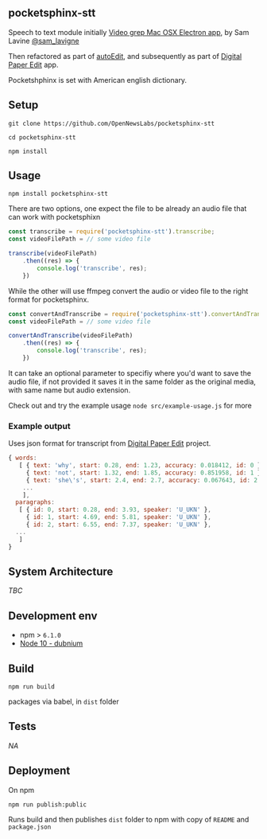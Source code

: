 ## pocketsphinx-stt
Speech to text module initially [Video grep Mac OSX Electron app](https://github.com/antiboredom/videogrep), by Sam Lavine [@sam_lavigne](https://twitter.com/sam_lavigne)



Then refactored as part of [autoEdit](https://github.com/OpenNewsLabs/autoEdit_2), and subsequently as part of [Digital Paper Edit](https://github.com/bbc/digital-paper-edit-electron) app.

<!-- It uses Pocketshphinx and ffmpeg binaries for os x. To run on a linux server you'd need to get (or compile) those binaries for linux. -->


Pocketshphinx is set with American english dictionary.

## Setup
<!-- _stack - optional_
_How to build and run the code/app_ -->

```
git clone https://github.com/OpenNewsLabs/pocketsphinx-stt
```

```
cd pocketsphinx-stt
```
```
npm install
```

## Usage


```
npm install pocketsphinx-stt
```


There are two options, one expect the file to be already an audio file that can work with pocketsphixn 

```js
const transcribe = require('pocketsphinx-stt').transcribe;
const videoFilePath = // some video file

transcribe(videoFilePath)
    .then((res) => {
        console.log('transcribe', res);
    })
```


While the other will use ffmpeg convert the audio or video file to the right format for pocketsphinx.
```js
const convertAndTranscribe = require('pocketsphinx-stt').convertAndTranscribe;
const videoFilePath = // some video file

convertAndTranscribe(videoFilePath)
    .then((res) => {
        console.log('transcribe', res);
    })
```

It can take an optional parameter to specifiy where you'd want to save the audio file, if not provided it saves it in the same folder as the original media, with same name but audio extension.

Check out and try the example usage `node src/example-usage.js` for more 


### Example output

Uses json format for transcript from [Digital Paper Edit](https://github.com/bbc/digital-paper-edit-electron) project.

```js
{ words:
   [ { text: 'why', start: 0.28, end: 1.23, accuracy: 0.018412, id: 0 },
     { text: 'not', start: 1.32, end: 1.85, accuracy: 0.851958, id: 1 },
     { text: 'she\'s', start: 2.4, end: 2.7, accuracy: 0.067643, id: 2 },
    ...
    ],
  paragraphs:
   [ { id: 0, start: 0.28, end: 3.93, speaker: 'U_UKN' },
     { id: 1, start: 4.69, end: 5.81, speaker: 'U_UKN' },
     { id: 2, start: 6.55, end: 7.37, speaker: 'U_UKN' },
  ...
   ]
}

```

## System Architecture
<!-- _High level overview of system architecture_ -->

_TBC_

<!-- ## Documentation

There's a [docs](./docs) folder in this repository.

[docs/notes](./docs/notes) contains dev draft notes on various aspects of the project. This would generally be converted either into ADRs or guides when ready.

[docs/adr](./docs/adr) contains [Architecture Decision Record](https://github.com/joelparkerhenderson/architecture_decision_record).

> An architectural decision record (ADR) is a document that captures an important architectural decision made along with its context and consequences.

We are using [this template for ADR](https://gist.github.com/iaincollins/92923cc2c309c2751aea6f1b34b31d95) -->

## Development env
 <!-- _How to run the development environment_ -->

- npm > `6.1.0`
- [Node 10 - dubnium](https://scotch.io/tutorials/whats-new-in-node-10-dubnium)

<!-- - npm > `6.1.0`
- [Node 10 - dubnium](https://scotch.io/tutorials/whats-new-in-node-10-dubnium)

Node version is set in node version manager [`.nvmrc`](https://github.com/creationix/nvm#nvmrc) -->

<!-- _Coding style convention ref optional, eg which linter to use_ -->

<!-- _Linting, github pre-push hook - optional_ -->


## Build
<!-- _How to run build_ -->

```
npm run build
```
packages via babel, in `dist` folder

<!-- TODO: might need transpiling? -->

## Tests
<!-- _How to carry out tests_ -->

_NA_

## Deployment
<!-- _How to deploy the code/app into test/staging/production_ -->

On npm 

```
npm run publish:public
```

Runs build and then publishes `dist` folder to npm  with copy of `README` and `package.json`